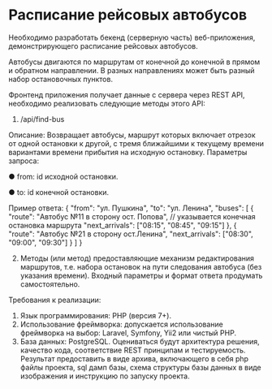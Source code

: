 # Расписание рейсовых автобусов

Необходимо разработать бекенд (серверную часть) веб-приложения, демонстрирующего
расписание рейсовых автобусов.

Автобусы двигаются по маршрутам от конечной до конечной в прямом и обратном направлении. В
разных направлениях может быть разный набор остановочных пунктов.

Фронтенд приложения получает данные с сервера через REST API, необходимо реализовать
следующие методы этого API:

1. /api/find-bus

Описание:
Возвращает автобусы, маршрут которых включает отрезок от одной остановки к другой, с тремя
ближайшими к текущему времени вариантами времени прибытия на исходную остановку.
Параметры запроса:

● from: id исходной остановки.

● to: id конечной остановки.

Пример ответа:
{
"from": "ул. Пушкина",
"to": "ул. Ленина",
"buses": [
{
"route": "Автобус №11 в сторону ост. Попова", // указывается конечная остановка маршрута
"next_arrivals": ["08:15", "08:45", "09:15"]
},
{
"route": "Автобус №21 в сторону ост.Ленина",
"next_arrivals": ["08:30", "09:00", "09:30"]
}
]
}

2. Методы (или метод) предоставляющие механизм редактирования маршрутов, т.е. набора
остановок на пути следования автобуса (без указания времени). Входный параметры и
формат ответа продумать самостоятельно.

Требования к реализации:

1. Язык программирования: PHP (версия 7+).
2. Использование фреймворка: допускается использование фреймворка на выбор: Laravel,
Symfony, Yii2 или чистый PHP.
3. База данных: PostgreSQL.
Оцениваться будут архитектура решения, качество кода, соответствие REST принципам и
тестируемость.
Результат предоставить в виде архива, включающего в себя php файлы проекта, sql дамп базы,
схема структуры базы данных в виде изображения и инструкцию по запуску проекта.